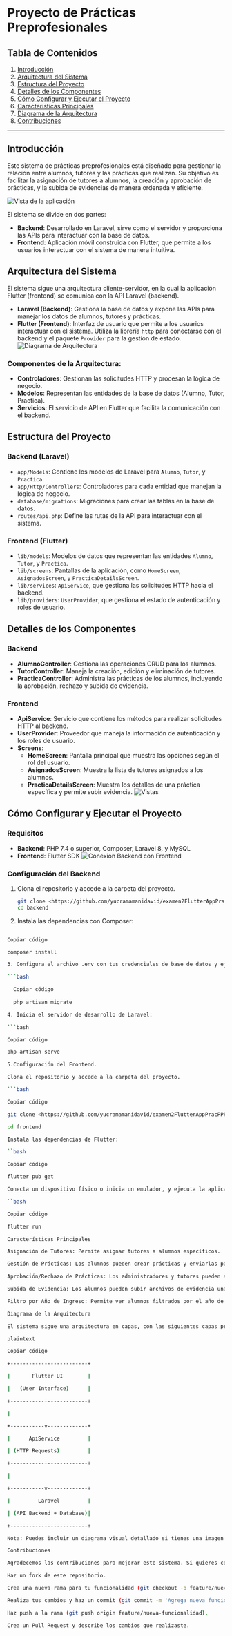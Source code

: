 # Proyecto de Prácticas Preprofesionales

## Tabla de Contenidos
1. [Introducción](#introducción)
2. [Arquitectura del Sistema](#arquitectura-del-sistema)
3. [Estructura del Proyecto](#estructura-del-proyecto)
4. [Detalles de los Componentes](#detalles-de-los-componentes)
5. [Cómo Configurar y Ejecutar el Proyecto](#cómo-configurar-y-ejecutar-el-proyecto)
6. [Características Principales](#características-principales)
7. [Diagrama de la Arquitectura](#diagrama-de-la-arquitectura)
8. [Contribuciones](#contribuciones)

---

## Introducción
Este sistema de prácticas preprofesionales está diseñado para gestionar la relación entre alumnos, tutores y las prácticas que realizan. Su objetivo es facilitar la asignación de tutores a alumnos, la creación y aprobación de prácticas, y la subida de evidencias de manera ordenada y eficiente.

![Vista de la aplicación](images/app_proyecto)


El sistema se divide en dos partes:
- **Backend**: Desarrollado en Laravel, sirve como el servidor y proporciona las APIs para interactuar con la base de datos.
- **Frontend**: Aplicación móvil construida con Flutter, que permite a los usuarios interactuar con el sistema de manera intuitiva.



## Arquitectura del Sistema
El sistema sigue una arquitectura cliente-servidor, en la cual la aplicación Flutter (frontend) se comunica con la API Laravel (backend). 

- **Laravel (Backend)**: Gestiona la base de datos y expone las APIs para manejar los datos de alumnos, tutores y prácticas.
- **Flutter (Frontend)**: Interfaz de usuario que permite a los usuarios interactuar con el sistema. Utiliza la librería `http` para conectarse con el backend y el paquete `Provider` para la gestión de estado.
  ![Diagrama de Arquitectura](images/diagrama_arqui)


### Componentes de la Arquitectura:
- **Controladores**: Gestionan las solicitudes HTTP y procesan la lógica de negocio.
- **Modelos**: Representan las entidades de la base de datos (Alumno, Tutor, Practica).
- **Servicios**: El servicio de API en Flutter que facilita la comunicación con el backend.

## Estructura del Proyecto

### Backend (Laravel)
- `app/Models`: Contiene los modelos de Laravel para `Alumno`, `Tutor`, y `Practica`.
- `app/Http/Controllers`: Controladores para cada entidad que manejan la lógica de negocio.
- `database/migrations`: Migraciones para crear las tablas en la base de datos.
- `routes/api.php`: Define las rutas de la API para interactuar con el sistema.

### Frontend (Flutter)
- `lib/models`: Modelos de datos que representan las entidades `Alumno`, `Tutor`, y `Practica`.
- `lib/screens`: Pantallas de la aplicación, como `HomeScreen`, `AsignadosScreen`, y `PracticaDetailsScreen`.
- `lib/services`: `ApiService`, que gestiona las solicitudes HTTP hacia el backend.
- `lib/providers`: `UserProvider`, que gestiona el estado de autenticación y roles de usuario.



## Detalles de los Componentes

### Backend
- **AlumnoController**: Gestiona las operaciones CRUD para los alumnos.
- **TutorController**: Maneja la creación, edición y eliminación de tutores.
- **PracticaController**: Administra las prácticas de los alumnos, incluyendo la aprobación, rechazo y subida de evidencia.

### Frontend
- **ApiService**: Servicio que contiene los métodos para realizar solicitudes HTTP al backend.
- **UserProvider**: Proveedor que maneja la información de autenticación y los roles de usuario.
- **Screens**:
  - **HomeScreen**: Pantalla principal que muestra las opciones según el rol del usuario.
  - **AsignadosScreen**: Muestra la lista de tutores asignados a los alumnos.
  - **PracticaDetailsScreen**: Muestra los detalles de una práctica específica y permite subir evidencia.
![Vistas](images/tutores)

## Cómo Configurar y Ejecutar el Proyecto

### Requisitos
- **Backend**: PHP 7.4 o superior, Composer, Laravel 8, y MySQL
- **Frontend**: Flutter SDK
![Conexion Backend con Frontend](images/conexion_back)

### Configuración del Backend
1. Clona el repositorio y accede a la carpeta del proyecto.
   ```bash
   git clone <https://github.com/yucramamanidavid/examen2FlutterAppPracPPP>
   cd backend
   
2. Instala las dependencias con Composer:

  ```bash

  Copiar código
  
  composer install

3. Configura el archivo .env con tus credenciales de base de datos y ejecuta las migraciones:

  ```bash

    Copiar código
    
    php artisan migrate

4. Inicia el servidor de desarrollo de Laravel:

  ```bash
  
  Copiar código
  
  php artisan serve

5.Configuración del Frontend.

Clona el repositorio y accede a la carpeta del proyecto.

  ```bash
  
  Copiar código
  
  git clone <https://github.com/yucramamanidavid/examen2FlutterAppPracPPP>

cd frontend

Instala las dependencias de Flutter:

``bash

Copiar código

flutter pub get

Conecta un dispositivo físico o inicia un emulador, y ejecuta la aplicación:

``bash

Copiar código

flutter run

Características Principales

Asignación de Tutores: Permite asignar tutores a alumnos específicos.

Gestión de Prácticas: Los alumnos pueden crear prácticas y enviarlas para su aprobación.

Aprobación/Rechazo de Prácticas: Los administradores y tutores pueden aprobar o rechazar prácticas de los alumnos.

Subida de Evidencia: Los alumnos pueden subir archivos de evidencia una vez que sus prácticas han sido aprobadas.

Filtro por Año de Ingreso: Permite ver alumnos filtrados por el año de ingreso para una gestión más organizada.

Diagrama de la Arquitectura

El sistema sigue una arquitectura en capas, con las siguientes capas principales:

plaintext

Copiar código

+-------------------------+

|       Flutter UI        |

|   (User Interface)      |

+-----------+-------------+

|

+-----------v-------------+

|      ApiService         |

| (HTTP Requests)         |

+-----------+-------------+

|

+-----------v-------------+

|         Laravel         |

| (API Backend + Database)|

+-------------------------+

Nota: Puedes incluir un diagrama visual detallado si tienes una imagen disponible.

Contribuciones

Agradecemos las contribuciones para mejorar este sistema. Si quieres contribuir, sigue los pasos a continuación:

Haz un fork de este repositorio.

Crea una nueva rama para tu funcionalidad (git checkout -b feature/nueva-funcionalidad).

Realiza tus cambios y haz un commit (git commit -m 'Agrega nueva funcionalidad').

Haz push a la rama (git push origin feature/nueva-funcionalidad).

Crea un Pull Request y describe los cambios que realizaste.

